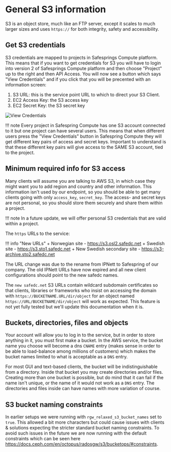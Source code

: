 # General S3 information

S3 is an object store, much like an FTP server, except it scales to
much larger sizes and uses `https://` for both integrity, safety and
accessibility.

## Get S3 credentials
S3 credentials are mapped to projects in Safesprings Compute platform.
This means that if you want to get credentials for S3 you will have to login into
version 2 of Safesprings Compute platform and then choose "Project" up to the right and then API Access.
You will now see a button which says "View Credentials" and if you click that you will be precented with an
information screen:

1. S3 URL: this is the service point URL to which to direct your S3 Client.
2. EC2 Access Key: the S3 access key
3. EC2 Secret Key: the S3 secret key

![View Credentials](/images/view-credentials.png)

!!! note
    Every project in Safespring Compute has one S3 account connected to it but one project can have several users. This means
    that when different users press the "View Credentials" button in Safespring Compute they will get different key pairs of access and secret
    keys. Important to understand is that these different key pairs will give access to the SAME S3 account, tied to the project.

## Minimum required info for S3 access

Many clients will assume you are talking to AWS S3, in which case they might
want you to add region and country and other information. This information isn't
used by our endpoint, so you should be able to get many clients going with only
`access_key`, `secret_key`.  The access- and secret keys are not personal, so
you should store them securely and share them within a project.

!!! note
    In a future update, we will offer personal S3 credentials that are
    valid within a project.

The `https` URLs to the service:

!!! info "New URLs"
    + Norwegian site  - https://s3.osl2.safedc.net
    + Swedish site - https://s3.sto1.safedc.net
    + New Swedish secondary site - https://s3-archive.sto2.safedc.net

The URL change was due to the rename from IPNett to Safespring of our
company.  The old IPNett URLs have now expired and all new client
configurations should point to the new safedc names.

The `new safedc.net` S3 URLs contain wildcard subdomain certificates so that
clients, libraries or frameworks who insist on accessing the domain with `https://BUCKETNAME.URL/dir/object`
for an object named `https://URL/BUCKETNAME/dir/object` will work as expected.
This feature is not yet fully tested but we'll update this documentation when
it is.

## Buckets, directories, files and objects

Your account will allow you to log in to the service, but in order to
store anything in it, you must first make a bucket.  In the AWS
service, the bucket name you choose will become a dns `CNAME` entry
(makes sense in order to be able to load-balance among millions of
customers) which makes the bucket names limited to what is acceptable
as a `DNS` entry.

For most GUI and text-based clients, the bucket will be
indistinguishable from a directory. Inside that bucket you may create
directories and/or files. Creating more than one bucket is possible,
but do mind that it can fail if the name isn't unique, or the name of
it would not work as a `DNS` entry. The directories and files inside can
have names with more variation of course.

## S3 bucket naming constraints

In earlier setups we were running with `rgw_relaxed_s3_bucket_names` set to
`true`. This allowed a bit more characters but could cause issues with clients
& solutions expecting the stricter standard bucket naming constraints. To avoid
such issues in the future we are now running  with the default constraints
which can be seen here
<https://docs.ceph.com/en/octopus/radosgw/s3/bucketops/#constraints>.
